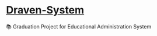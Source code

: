 # [Draven-System](http://draven-system.xhuyq.me/draven/)

📚 Graduation Project for Educational Administration System
